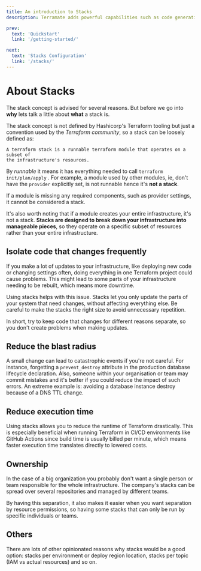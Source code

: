```yaml
---
title: An introduction to Stacks
description: Terramate adds powerful capabilities such as code generation, stacks, orchestration, change detection, data sharing and more to Terraform.

prev:
  text: 'Quickstart'
  link: '/getting-started/'

next:
  text: 'Stacks Configuration'
  link: '/stacks/'
---
```


# About Stacks

The stack concept is advised for several reasons. But before we go into
**why** lets talk a little about **what** a stack is.

The stack concept is not defined by Hashicorp's Terraform tooling but just a
convention used by the _Terraform community_, so a stack can be loosely defined as:

```
A terraform stack is a runnable terraform module that operates on a subset of
the infrastructure's resources.
```

By _runnable_ it means it has everything needed to call
`terraform init/plan/apply` . For example, a module used by other modules, ie,
don't have the `provider` explicitly set, is not runnable hence it's
**not a stack**.

If a module is missing any required components, such as provider settings,
it cannot be considered a stack.

It's also worth noting that if a module creates your entire infrastructure, it's not a stack.
**Stacks are designed to break down your infrastructure into** **manageable pieces**,
so they operate on a specific subset of resources rather than your entire infrastructure.


## Isolate code that changes frequently

If you make a lot of updates to your infrastructure, like deploying new code or changing
settings often, doing everything in one Terraform project could cause problems.
This might lead to some parts of your infrastructure needing to be rebuilt, which means
more downtime.

Using stacks helps with this issue. Stacks let you only update the parts of
your system that need changes, without affecting everything else. Be careful to
make the stacks the right size to avoid unnecessary repetition.

In short, try to keep code that changes for different reasons separate, so you
don't create problems when making updates.

## Reduce the blast radius

A small change can lead to catastrophic events if you're not careful. For instance,
forgetting a `prevent_destroy` attribute in the production database lifecycle
declaration. Also, someone within your organisation or team may commit mistakes
and it's better if you could reduce the impact of such errors.
An extreme example is: avoiding a database instance destroy because of a DNS TTL
change.

## Reduce execution time

Using stacks allows you to reduce the runtime of Terraform drastically. This is especially
beneficial when running Terraform in CI/CD environments like GitHub Actions since build
time is usually billed per minute, which means faster execution time translates directly
to lowered costs.

## Ownership

In the case of a big organization you probably don't want a single person or
team responsible for the whole infrastructure. The company's stacks can be
spread over several repositories and managed by different teams.

By having this separation, it also makes it easier when you want separation
by resource permissions, so having some stacks that can only be run by
specific individuals or teams.

## Others

There are lots of other opinionated reasons why stacks would be a good option:
stacks per environment or deploy region location, stacks per topic (IAM vs
actual resources) and so on.
